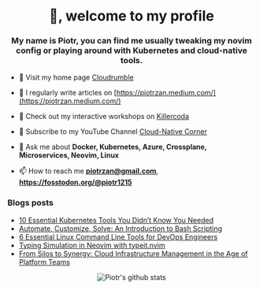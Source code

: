 <h1 align="center">👋, welcome to my profile</h1>
<h3 align="center">My name is Piotr, you can find me usually tweaking my novim
config or playing around with Kubernetes and cloud-native tools.</h3>

- 🔭 Visit my home page [Cloudrumble](https://www.cloudrumble.net)

- 📝 I regularly write articles on [https://piotrzan.medium.com/](https://piotrzan.medium.com/)

- 🌱 Check out my interactive workshops on [Killercoda](https://killercoda.com/decoder)
  
- 🎥 Subscribe to my YouTube Channel [Cloud-Native Corner](https://www.youtube.com/channel/UCkWVN7H3JqGtJ5Pv5bvCrAw)

- 💬 Ask me about **Docker, Kubernetes, Azure, Crossplane, Microservices, Neovim, Linux**

- 📫 How to reach me **piotrzan@gmail.com**, **https://fosstodon.org/@piotr1215**

### Blogs posts

<!-- BLOG-POST-LIST:START -->
- [10 Essential Kubernetes Tools You Didn’t Know You Needed](https://medium.com/swlh/10-essential-kubernetes-tools-you-didnt-know-you-needed-06954251d845?source=rss-3c5c31a7d1d7------2)
- [Automate, Customize, Solve: An Introduction to Bash Scripting](https://faun.pub/automate-customize-solve-an-introduction-to-bash-scripting-f5a9ae8e41cf?source=rss-3c5c31a7d1d7------2)
- [6 Essential Linux Command Line Tools for DevOps Engineers](https://itnext.io/6-essential-linux-command-line-tools-for-devops-engineers-5cd23b578c50?source=rss-3c5c31a7d1d7------2)
- [Typing Simulation in Neovim with typeit.nvim](https://piotrzan.medium.com/typing-simulation-in-neovim-with-typeit-nvim-dcd56a616082?source=rss-3c5c31a7d1d7------2)
- [From Silos to Synergy: Cloud Infrastructure Management in the Age of Platform Teams](https://itnext.io/from-silos-to-synergy-cloud-infrastructure-management-in-the-age-of-platform-teams-0087187c288f?source=rss-3c5c31a7d1d7------2)
<!-- BLOG-POST-LIST:END -->

<p align="center">
  <img
  src="https://github-readme-stats.vercel.app/api?username=piotr1215&count_private=true" alt="Piotr's github stats">
</p>

